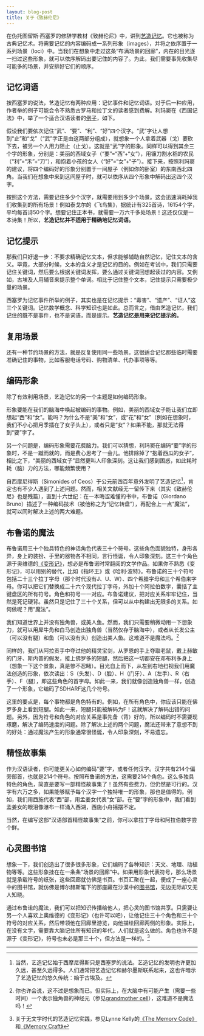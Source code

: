 ```yaml
---
layout: blog-post
title: 关于《致赫伦尼》
---
```


在伪托图留斯·西塞罗的修辞学教材《致赫伦尼》中，讲到[艺造记忆](2023-12-26-herennium.md)。它也被称为古典记忆术。将需要记忆的内容编码成一系列形象（images），并将之依序置于一系列场景（loci）中。当我们在想象中走过这条“布满场景的回廊”，内在的目光逐一扫过这些形象，就可以依序解码出要记住的内容了。为此，我们需要事先收集尽可能多的场景，并安排好它们的顺序。

## 记忆词语

按西塞罗的说法，艺造记忆有两种应用：记忆事件和记忆词语。对于后一种应用，作者举的例子可能会令不熟悉古罗马和拉丁文的读者感到费解。利玛窦在《西国记法》中，举了一个适合汉语读者的[例子](https://ctext.org/wiki.pl?if=gb&chapter=5400454)，如下。

假设我们要依次记住“武”、“要”、“利”、“好”四个汉字。“武”字让人想到“止”和“戈”（“武”字正是由这两部分组成），就想象一个人拿着武器（戈）要砍下去，被另一个人用力阻止（止戈）。这就是“武”字的形象。同样可以得到其余三个字的形象，分别是：美丽的西域女子（“要”=“西”+“女”），用镰刀割水稻的农民（“利”=“禾”+“刀”），和抱着小孩的女人（“好”=“女”+“子”）。接下来，按照利玛窦的建议，将四个编码好的形象分别置于一间屋子（例如你的卧室）的东南西北四角。当我们在想象中来到这间屋子时，就可以依序从四个形象中解码出这四个汉字。

按照这个方法，需要记住多少个汉字，就需要用到多少个场景。这会迅速消耗掉我们收集到的所有场景！例如泰戈尔的《飞鸟集》，据统计有325首诗，16154个字，平均每首诗50个字。想要记住正本书，就需要一万六千多处场景！这还仅仅是一本诗集！所以，**艺造记忆并不适用于精确地记忆词语。**

## 记忆提示

那我们只好退一步：不要求精确记忆文本，但求能够辅助自然记忆，记住文本的含义。毕竟，大部分时候，文本的含义才是记忆的目的。例如在考试中，我们只需要记住关键词，然后要么根据关键词发挥，要么通过关键词回想起读过的内容。又例如，古埃及人用辅音来提示整个单词。相比于记住整个文本，记住提示只需要极少量的场景。

西塞罗为记忆事件所举的例子，其实也是在记忆提示：“毒害”、“遗产”、“证人”这三个关键词。记忆数学概念、科学知识也是如此。总而言之，借由艺造记忆，我们记住的既不是事件，也不是词语，而是提示。**艺造记忆是用来记忆提示的。**

## 复用场景

还有一种节约场景的方法，就是反复使用同一些场景。这很适合记忆那些临时需要准确记住的事物，比如客服电话号码、购物清单、代办事项等等。

## 编码形象

除了有效利用场景，艺造记忆的另一个主题是如何编码形象。

形象要能在我们的脑海中唤起被编码的事物。例如，美丽的西域女子能让我们立即想起“西”和“女”。能吗？为什么不是“美”和“女”，或“花”和“女”（例如在想象时，我们不小心把月季插在了女子头上），或者只是“女”？如果不能，那就无法得到“要”字了。

另一个问题是，编码形象需要花费脑力。我们可以猜想，利玛窦在编码“要”字的形象时，不是一蹴而就的，而是费心思考了一会儿。他排除掉了“抱着西瓜的女子”，相比之下，“美丽的西域女子”显然更叫人印象深刻。这让我们感到困惑，如此耗时耗（脑）力的方法，哪能频繁使用？

自西摩尼得斯（Simonides of Ceos）于公元前四百年意外发明了艺造记忆[^invention]，肯定也有不少人遇到了上述问题。然而，相关文献经无一留传下来（其实《致赫伦尼》也是残篇），直到十六世纪：在一本晦涩难懂的书中，布鲁诺（Giordano Bruno）描述了一种编码技术（被他称之为“记忆转盘”），再配合上一点“魔法”，就可以同时解决上述的两大难题。

  [^invention]: 当然，艺造记忆始于西摩尼得斯只是西塞罗的说法。艺造记忆的发明也许更加久远，甚至久远得多。人们通常把艺造记忆和赫尔墨斯联系起来，这也许暗示了艺造记忆的悠久传统：始于古埃及。

## 布鲁诺的魔法

布鲁诺用三十个独具特色的神话角色代表三十个符号。这些角色面貌独特，身形各异，身上的装扮、手里的器物各不相同，言行怪诞，令人印象深刻。这三十个角色源于奥维德的[《变形记》](https://book.douban.com/subject/1916347/)，想必是布鲁诺时常翻阅的文学作品。如果你不熟悉《变形记》，可以用别的替代，比如《指环王》或《哈利·波特》。布鲁诺的三十个符号包括二十三个拉丁字母（那个时代没有J、U、W）、四个希腊字母和三个希伯来字母。你可以把它们替换成二十六个现代拉丁字母，外加十个阿拉伯数字，囊括了主键盘区的所有符号。角色和符号一一对应。布鲁诺建议，把对应关系牢牢记住，当然是死记硬背。虽然只是记住了三十个关系，但可以从中构建出无限多的关系。如何做呢？用“魔法”。

我们知道世界上并没有独角兽，或美人鱼。然而，我们只需要稍微动用一下想象力，就可以用犀牛角和白马创造出独角兽（当然仅存于脑海中），或者从长发公主（可以没有腿）和鱼（可以没有头）创造出美人鱼。这难道不是魔法吗。[^grandmother-cell]

  [^grandmother-cell]: 你也许会说，这不过是想象而已。但实际上，在大脑中有可能产生（需要一些时间）一个表示独角兽的神经元（参见[grandmother cell](https://en.wikipedia.org/wiki/Grandmother_cell)），这难道不是魔法吗！

同样的，我们从阿拉贡手中夺过他的精灵宝剑，从罗恩的手上夺取老鼠，戴上赫敏的门牙、斯内普的假发，接上佛罗多的短腿，然后把这一切都安在邓布利多身上（想象一下这个景象，真是惨不忍睹）。目光自上而下，从左到右地扫视我们用魔法创造的形象，依次读出：S（头发）、D（脸）、H（门牙）、A（左手）、R（右手）、F（腿），即这些角色的首字母。如此一来，我们就像创造独角兽一样，创造了一个形象，它编码了SDHARF这几个符号。

这里的要点是，每个事物都是角色特有的。例如，在所有角色中，你应该只能在佛罗多身上看到短腿。如此一来，短腿只能被解码为F！这就解决了解码出错的问题。另外，因为符号和角色的对应关系是事先备（背）好的，所以编码时不需要现琢磨，解决了编码速度的问题。除了解决上述的两个问题，魔法还带来了意想不到的好处：通过魔法产生的形象通常很怪诞，令人印象深刻，不易遗忘。

## 精怪故事集

作为汉语读者，你可能更关心如何编码“要”字，或者任何汉字。汉字共有214个偏旁部首，也就是214个符号。按照布鲁诺的方法，这需要214个角色。这么多独具特色的角色，简直是要写一部精怪故事集了！虽然有些费力，但仍然是可行的。汉字有六万之多，如果能够赋予每个汉字一个独特唯一的形象，那也是值得的。例如，我们用西施代表“西”部，用孟姜女代表“女”部。在“要”字的形象中，我们看到孟姜女的眼泪像瀑布一样涌入西湖，西施小舟摇摆不定。

当然，在编写这部“汉语部首精怪故事集”之前，你可以拿拉丁字母和阿拉伯数字尝个鲜。

## 心灵图书馆

想象一下，我们创造出了很多很多形象，它们编码了各种知识：天文、地理、动植物等等。这些形象挂在在一条条“场景的回廊”中。如果用形象代表符号，那么场景就是承载符号的纸张，这些回廊就仿佛是书页。书页汇聚在一起，便成了一座心灵中的图书馆，就仿佛是博尔赫斯笔下的那座藏在沙漠中的[图书馆](https://book.douban.com/subject/25796122/)，无边无际却又无人知晓。

通过布鲁诺的魔法，我们可以把知识传播给他人，把心灵的图书馆共享。只需要让另一个人喜欢上奥维德的《变形记》（也许可以吧），让他记住三十个角色和三十个符号的对应关系，然后带领他在回廊里游览，向他描绘回廊两侧的形象。实际上，在没有文字，需要靠大脑记住所有知识的年代，人们就是这么做的。角色也许不是源于《变形记》，符号也未必是那三十个，但方法是一样的。[^ancient]

  [^ancient]: 关于无文字时代的艺造记忆实践，参见Lynne Kelly的[《The Memory Code》](https://book.douban.com/subject/27110992/)和[《Memory Craft》](https://book.douban.com/subject/35072154/)

---
